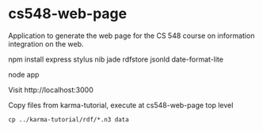 cs548-web-page
==============

Application to generate the web page for the CS 548 course on information integration on the web.

npm install express stylus nib jade rdfstore jsonld date-format-lite

node app

Visit http://localhost:3000

Copy files from karma-tutorial, execute at cs548-web-page top level

```cp ../karma-tutorial/rdf/*.n3 data```
